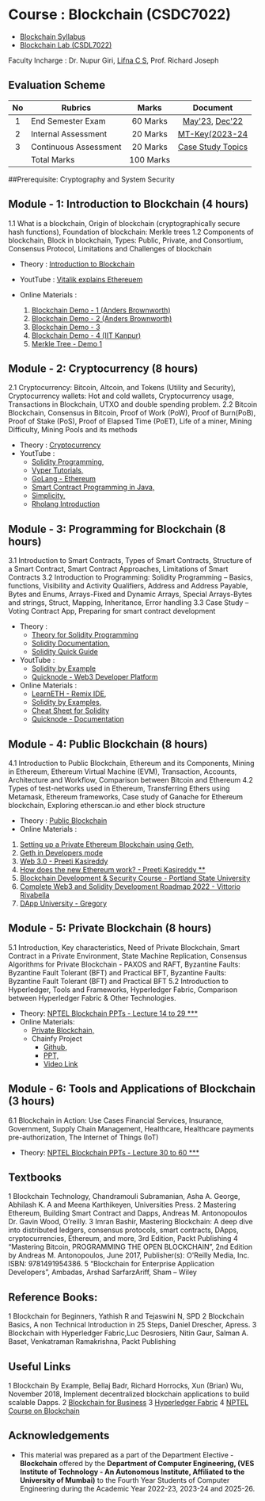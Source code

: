 # Course : Blockchain (CSDC7022)
* [Blockchain Syllabus](https://github.com/LifnaJos/Blockchain-CSDC7022/blob/main/BC_DLOC_Theory_Syllabus.pdf)
* [Blockchain Lab (CSDL7022)]()

Faculty Incharge : Dr. Nupur Giri, [Lifna C S](mailto:lifna.cs@ves.ac.in), Prof. Richard Joseph

## Evaluation Scheme
| No | Rubrics | Marks | Document |
| :--: | ------------------ | :----: | :--------:|
| 1 | End Semester Exam | 60 Marks | [May'23](), [Dec'22]() |
| 2 | Internal Assessment | 20 Marks | [MT-Key(2023-24]() |
| 3 | Continuous Assessment | 20 Marks | [Case Study Topics]() |
|   | Total Marks | 100 Marks | |

##Prerequisite: Cryptography and System Security

## Module - 1: Introduction to Blockchain (4 hours)
1.1 What is a blockchain, Origin of blockchain (cryptographically secure hash functions), Foundation of blockchain: Merkle trees
1.2 Components of blockchain, Block in blockchain, Types: Public, Private, and Consortium, Consensus Protocol, Limitations and Challenges of blockchain

* Theory : [Introduction to Blockchain](https://github.com/LifnaJos/Blockchain-CSDC7022/blob/main/M1_BC_DLOC_Final.pdf)  
* YoutTube : [Vitalik explains Ethereuem](https://www.youtube.com/watch?v=TDGq4aeevgY&t=205s)
  
* Online Materials :
  1. [Blockchain Demo - 1 (Anders Brownworth)](https://andersbrownworth.com/blockchain/)
  2. [Blockchain Demo - 2 (Anders Brownworth)](https://andersbrownworth.com/blockchain/public-private-keys/blockchain)
  3. [Blockchain Demo - 3](https://blockchaindemo.io/)
  4. [Blockchain Demo - 4 (IIT Kanpur)](https://ict.iitk.ac.in/product/introduction-to-blockchain-demo/)
  5. [Merkle Tree - Demo 1](https://prathamudeshmukh.github.io/merkle-tree-demo/)


## Module - 2: Cryptocurrency (8 hours)
2.1 Cryptocurrency: Bitcoin, Altcoin, and Tokens (Utility and Security), Cryptocurrency wallets: Hot and cold wallets, Cryptocurrency usage, Transactions in Blockchain, UTXO and double spending problem. 
2.2 Bitcoin Blockchain, Consensus in Bitcoin, Proof of Work (PoW), Proof of Burn(PoB), Proof of Stake (PoS), Proof of Elapsed Time (PoET), Life of a miner, Mining Difficulty, Mining Pools and its methods

* Theory : [Cryptocurrency](https://github.com/LifnaJos/Blockchain-CSDC7022/blob/main/M2_BC_DLOC_Final.pdf)
* YoutTube :
  - [Solidity Programming,](https://www.youtube.com/watch?v=HfRrcp2CIvY&list=PLWUCKsxdKl0oksYr6IG_wRsaSUySQC0ck)
  - [Vyper Tutorials,](https://www.youtube.com/watch?v=-kZpEmNnzyE&list=PLO5VPQH6OWdWOd-IJTfIzlM2a1yv1rSN-)
  - [GoLang - Ethereum](https://www.youtube.com/watch?v=EB0KkSkG5XU&list=PLay9kDOVd_x7hbhssw4pTKZHzzc6OG0e_)
  - [Smart Contract Programming in Java,](https://www.youtube.com/watch?v=2w2P-Ud3Bfk)
  - [Simplicity,](https://www.youtube.com/watch?v=RZNCk-nyx_A)
  - [Rholang Introduction](https://www.youtube.com/watch?v=00RDazs5p7M&list=PLf2bbiic5ZjD0_eEeniYp2nFbBVvZfOqO)
    
## Module - 3: Programming for Blockchain (8 hours)
3.1 Introduction to Smart Contracts, Types of Smart Contracts, Structure of a Smart Contract, Smart Contract Approaches, Limitations of Smart Contracts
3.2 Introduction to Programming: Solidity Programming – Basics, functions, Visibility and Activity Qualifiers, Address and Address Payable, Bytes and Enums, Arrays-Fixed and Dynamic Arrays, Special Arrays-Bytes and strings, Struct, Mapping, Inheritance, Error handling
3.3 Case Study – Voting Contract App, Preparing for smart contract development

* Theory : 
  - [Theory for Solidity Programming](https://docs.soliditylang.org/en/v0.8.21/)
  - [Solidity Documentation,](https://docs.soliditylang.org/_/downloads/en/v0.8.21/pdf/)
  - [Solidity Quick Guide](https://drive.google.com/file/d/1bR6xR5uMcJ5tctxCAvHwTFef7Gyw8CHg/view?usp=sharing)
* YoutTube : 
  -  [Solidity by Example](https://www.youtube.com/watch?v=hMwdd664_iw&list=PLO5VPQH6OWdULDcret0S0EYQ7YcKzrigz)
  -  [Quicknode - Web3 Developer Platform](https://www.youtube.com/watch?v=88-hpZE4OU8&list=PLT2H_0otcvBTf1M2na67r4LtAPsen2VzD)
* Online Materials :
  - [LearnETH - Remix IDE,](https://remix.ethereum.org/#lang=en&optimize=false&runs=200&evmVersion=null&version=soljson-v0.8.18+commit.87f61d96.js)
  - [Solidity by Examples,](https://solidity-by-example.org/)
  - [Cheat Sheet for Solidity](https://docs.soliditylang.org/en/latest/cheatsheet.html#global-variables)
  - [Quicknode - Documentation](https://www.quicknode.com/guides/ethereum-development/smart-contracts/solidity-vs-vyper)
  
## Module - 4: Public Blockchain (8 hours)
4.1 Introduction to Public Blockchain, Ethereum and its Components, Mining in Ethereum, Ethereum Virtual Machine (EVM), Transaction, Accounts, Architecture and Workflow, Comparison between Bitcoin and Ethereum 
4.2 Types of test-networks used in Ethereum, Transferring Ethers using Metamask, Ethereum frameworks, Case study of Ganache for Ethereum blockchain, Exploring etherscan.io and ether block structure

* Theory : [Public Blockchain](https://github.com/LifnaJos/Blockchain-CSDC7022/blob/main/M4_BC_DLOC%20(1).pdf)
* Online Materials : 
1. [Setting up a Private Ethereum Blockchain using Geth,](https://github.com/LifnaJos/Private-Ethereum-Blockchain-setup-using-Geth#readme)
2. [Geth in Developers mode](https://github.com/LifnaJos/Geth-in-Developer-Mode#readme)
3. [Web 3.0 - Preeti Kasireddy](https://www.preethikasireddy.com/post/the-architecture-of-a-web-3-0-application)
4. [How does the new Ethereum work? - Preeti Kasireddy **](https://www.preethikasireddy.com/post/how-does-the-new-ethereum-work)
5. [Blockchain Development & Security Course - Portland State University](https://codelabs.cs.pdx.edu/cs410b/)
6. [Complete Web3 and Solidity Development Roadmap 2022 -  Vittorio Rivabella](https://vitto.cc/web3-and-solidity-smart-contracts-development-roadmap/)
7. [DApp University - Gregory](https://www.dappuniversity.com/)

## Module - 5: Private Blockchain (8 hours)
5.1 Introduction, Key characteristics, Need of Private Blockchain, Smart Contract in a Private Environment, State Machine Replication, Consensus Algorithms for Private Blockchain -
PAXOS and RAFT, Byzantine Faults: Byzantine Fault Tolerant (BFT) and Practical BFT, Byzantine Faults: Byzantine Fault Tolerant (BFT) and Practical BFT
5.2 Introduction to Hyperledger, Tools and Frameworks, Hyperledger Fabric, Comparison between Hyperledger Fabric & Other Technologies.

* Theory:  [NPTEL Blockchain PPTs - Lecture 14 to 29  ***](https://drive.google.com/drive/folders/1teROdBijYNhHIpIDoqd3w5cpxYZ1t9Sb?usp=sharing)
* Online Materials:
    - [Private Blockchain,](https://drive.google.com/file/d/1_OqqufOmrZlSrRBfSRn1W_5V4ySTF-qL/view?usp=sharing)
    - Chainfy Project
      - [Github](https://github.com/Sujaljp/Land-registry-using-Hyperledger-Fabric-#land-registry-using-hyperledger-fabric-),
      - [PPT,](https://drive.google.com/file/d/15GBrzTdR7h8S_M6M2FHbqjO66jgZI-ts/view?usp=sharing)
      - [Video Link](https://drive.google.com/file/d/1dC6JxEVBfGLeCHQpUTntIDJmfk12Ozhe/view?usp=sharing)

## Module - 6: Tools and Applications of Blockchain (3 hours)
6.1 Blockchain in Action: Use Cases Financial Services, Insurance, Government, Supply Chain Management, Healthcare, Healthcare payments pre-authorization,
The Internet of Things (IoT)

* Theory: [NPTEL Blockchain PPTs - Lecture 30 to 60  ***](https://drive.google.com/drive/folders/1teROdBijYNhHIpIDoqd3w5cpxYZ1t9Sb?usp=sharing)

## Textbooks 
1 Blockchain Technology, Chandramouli Subramanian, Asha A. George, Abhilash K. A and Meena Karthikeyen, Universities Press.
2 Mastering Ethereum, Building Smart Contract and Dapps, Andreas M. Antonopoulos Dr. Gavin Wood, O’reilly.
3 Imran Bashir, Mastering Blockchain: A deep dive into distributed ledgers, consensus protocols, smart contracts, DApps, cryptocurrencies, Ethereum, and more, 3rd Edition, Packt Publishing
4 “Mastering Bitcoin, PROGRAMMING THE OPEN BLOCKCHAIN”, 2nd Edition by Andreas M. Antonopoulos, June 2017, Publisher(s): O'Reilly Media, Inc. ISBN: 9781491954386.
5 “Blockchain for Enterprise Application Developers”, Ambadas, Arshad SarfarzAriff, Sham – Wiley

## Reference Books:
1 Blockchain for Beginners, Yathish R and Tejaswini N, SPD
2 Blockchain Basics, A non Technical Introduction in 25 Steps, Daniel Drescher, Apress.
3 Blockchain with Hyperledger Fabric,Luc Desrosiers, Nitin Gaur, Salman A. Baset, Venkatraman Ramakrishna, Packt Publishing

## Useful Links
1 Blockchain By Example, Bellaj Badr, Richard Horrocks, Xun (Brian) Wu, November 2018, Implement decentralized blockchain applications to build scalable Dapps.
2 [Blockchain for Business](https://www.ibm.com/downloads/cas/3EGWKGX7)
3 [Hyperledger Fabric](https://www.hyperledger.org/use/fabric)
4 [NPTEL Course on Blockchain](https://onlinecourses.nptel.ac.in/noc19_cs63/preview)

## Acknowledgements
* This material was prepared as a part of the Department Elective - **Blockchain** offered by the **Department of Computer Engineering, (VES Institute of Technology - An Autonomous Institute, Affiliated to the University of Mumbai)** to the Fourth Year Students of Computer Engineering during the Academic Year 2022-23, 2023-24 and 2025-26.

